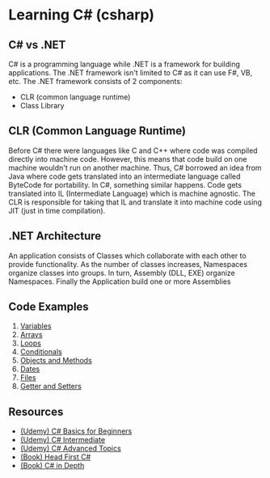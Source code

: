 # Learning C# (csharp)

## C# vs .NET

C# is a programming language while .NET is a framework for building
applications. The .NET framework isn't limited to C# as it can use F#, VB, etc.
The .NET framework consists of 2 components:

- CLR (common language runtime)
- Class Library

## CLR (Common Language Runtime)

Before C# there were languages like C and C++ where code was compiled directly
into machine code. However, this means that code build on one machine wouldn't
run on another machine. Thus, C# borrowed an idea from Java where code gets
translated into an intermediate language called ByteCode for portability. In
C#, something similar happens. Code gets translated into IL
(Intermediate Language) which is machine agnostic. The CLR is responsible for
taking that IL and translate it into machine code using JIT (just in time
compilation).

## .NET Architecture

An application consists of Classes which collaborate with each other to
provide functionality. As the number of classes increases, Namespaces organize
classes into groups. In turn, Assembly (DLL, EXE) organize Namespaces. Finally
the Application build one or more Assemblies

## Code Examples

1. [Variables](learning_c_sharp/01_Variables.cs)
2. [Arrays](learning_c_sharp/02_Arrays.cs)
3. [Loops](learning_c_sharp/03_Loops.cs)
4. [Conditionals](learning_c_sharp/04_Conditionals.cs)
5. [Objects and Methods](learning_c_sharp/05_ObjectsAndMethods.cs)
6. [Dates](learning_c_sharp/Dates.cs)
7. [Files](learning_c_sharp/Files.cs)
8. [Getter and Setters](learning_c_sharp/GetterSetter.cs)

## Resources

- [(Udemy) C# Basics for Beginners](https://www.udemy.com/csharp-tutorial-for-beginners/)
- [(Udemy) C# Intermediate](https://www.udemy.com/course/csharp-intermediate-classes-interfaces-and-oop/)
- [(Udemy) C# Advanced Topics](https://www.udemy.com/csharp-advanced/)
- [(Book) Head First C#](http://shop.oreilly.com/product/0636920027812.do)
- [(Book) C# in Depth](https://www.manning.com/books/c-sharp-in-depth-fourth-edition)
